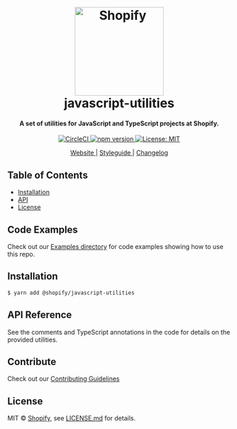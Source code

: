 <h1 align="center">
  <br>
  <a href="http://www.shopify.com/"><img src="https://cdn.shopify.com/assets2/press/brand/shopify-logo-main-small-f029fcaf14649a054509f6790ce2ce94d1f1c037b4015b4f106c5a67ab033f5b.png" alt="Shopify" width="200" /></a>
  <br>
  javascript-utilities
  <br>
</h1>

<h4 align="center">A set of utilities for JavaScript and TypeScript projects at Shopify.</h4>

<p align="center">
  <a href="https://circleci.com/gh/Shopify/javascript-utilities">
    <img src="https://circleci.com/gh/Shopify/javascript-utilities.svg?style=shield"
         alt="CircleCI">
  </a>
  <a href="https://badge.fury.io/js/%40shopify%2Fjavascript-utilities">
    <img src="https://badge.fury.io/js/%40shopify%2Fjavascript-utilities.svg" alt="npm version">
  </a>
  <a href="https://github.com/Shopify/javascript-utilities/blob/master/LICENSE.md">
    <img src="https://img.shields.io/badge/License-MIT-green.svg" alt="License: MIT">
  </a>
</p>

<div align="center">
    <a href="https://shopify.com/">
      Website
    </a>
    <span> | </span>
    <a href="https://polaris.shopify.com/">
      Styleguide
    </a>
    <span> | </span>
    <a href="http://github.com/Shopify/javascript-utilities/blob/master/CHANGELOG.md">
      Changelog
    </a>
</div>

## Table of Contents

  - [Installation](#installation)
  - [API](#api)
  - [License](#license)

## Code Examples

  Check out our [Examples directory](https://github.com/Shopify/javascript-utilities/tree/master/src) for code examples showing how to use this repo.

## Installation

```bash
$ yarn add @shopify/javascript-utilities
```

## API Reference

See the comments and TypeScript annotations in the code for details on the provided utilities.

## Contribute

Check out our [Contributing Guidelines](http://github.com/Shopify/javascript-utilities/blob/master/CONTRIBUTING.md)

## License

MIT &copy; [Shopify](https://shopify.com/), see [LICENSE.md](http://github.com/Shopify/javascript-utilities/blob/master/LICENSE.md) for details.
